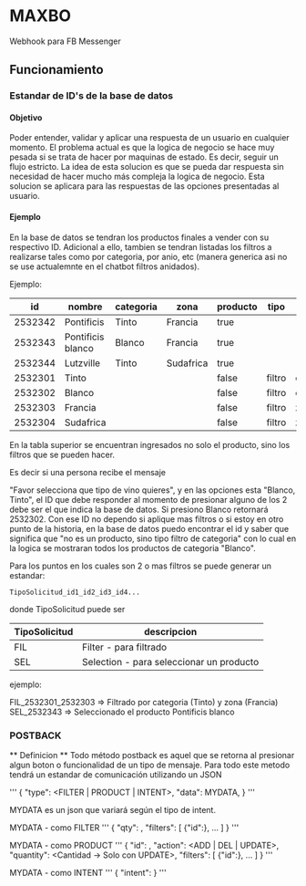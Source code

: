 # MAXBO
Webhook para FB Messenger

## Funcionamiento

### Estandar de ID's de la base de datos

#### Objetivo
Poder entender, validar y aplicar una respuesta de un usuario en cualquier momento.
El problema actual es que la logica de negocio se hace muy pesada si se trata de hacer por maquinas de estado. Es decir, seguir un flujo estricto. 
La idea de esta solucion es que se pueda dar respuesta sin necesidad de hacer mucho más compleja la logica de negocio.
Esta solucion se aplicara para las respuestas de las opciones presentadas al usuario.

#### Ejemplo
En la base de datos se tendran los productos finales a vender con su respectivo ID.
Adicional a ello, tambien se tendran listadas los filtros a realizarse tales como por categoria, por anio, etc (manera generica asi no se use actualemnte en el chatbot filtros anidados).

Ejemplo:

| id | nombre | categoria | zona | producto | tipo | apunta | 
| -- | -- | -- | -- | -- | -- | -- |
| 2532342 | Pontificis | Tinto | Francia | true | | |
| 2532343 | Pontificis blanco | Blanco | Francia | true | | |
| 2532344 | Lutzville | Tinto | Sudafrica | true | | |
| 2532301 | Tinto | | | false | filtro | categoria |
| 2532302 | Blanco | | | false | filtro | categoria |
| 2532303 | Francia | | | false | filtro | zona |
| 2532304 | Sudafrica | | | false | filtro | zona |

En la tabla superior se encuentran ingresados no solo el producto, sino los filtros que se pueden hacer.

Es decir si una persona recibe el mensaje 

"Favor selecciona que tipo de vino quieres", y en las opciones esta "Blanco, Tinto", el ID que debe responder al momento de presionar alguno de los 2 debe ser el que indica la base de datos.
Si presiono Blanco retornará 2532302. 
Con ese ID no dependo si aplique mas filtros o si estoy en otro punto de la historia, en la base de datos puedo encontrar el id y saber que significa que "no es un producto, sino tipo filtro de categoria" con lo cual en la logica se mostraran todos los productos de categoria "Blanco".

Para los puntos en los cuales son 2 o mas filtros se puede generar un estandar:

`TipoSolicitud_id1_id2_id3_id4...`

donde TipoSolicitud puede ser

| TipoSolicitud | descripcion | 
| -- | -- |
| FIL | Filter - para filtrado |
| SEL | Selection - para seleccionar un producto | 

ejemplo:

FIL_2532301_2532303 => Filtrado por categoria (Tinto) y zona (Francia)
SEL_2532343 => Seleccionado el producto Pontificis blanco


### POSTBACK
** Definicion ** 
Todo método postback es aquel que se retorna al presionar algun boton o funcionalidad de un tipo de mensaje.
Para todo este metodo tendrá un estandar de comunicación utilizando un JSON

'''
{
  "type": <FILTER | PRODUCT | INTENT>,
  "data": MYDATA,
}
'''

MYDATA es un json que variará según el tipo de intent.

MYDATA - como FILTER
'''
{
  "qty": <Cantidad de filtros>,
  "filters": [
    {"id":<Id del filtro>},
    ...
  ]
}
'''

MYDATA - como PRODUCT
'''
{
  "id": <El id del producto>,
  "action": <ADD | DEL | UPDATE>,
  "quantity": <Cantidad -> Solo con UPDATE>,
  "filters": [
    {"id":<Id del filtro>},
    ...
  ]
}
'''

MYDATA - como INTENT
'''
{
  "intent": <El intent>
}
'''